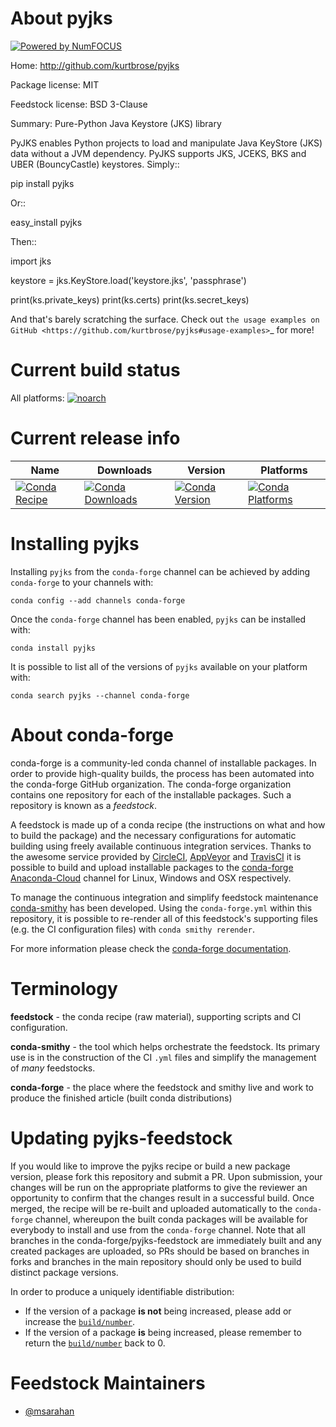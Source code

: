 About pyjks
===========

[![Powered by NumFOCUS](https://img.shields.io/badge/powered%20by-NumFOCUS-orange.svg?style=flat&colorA=E1523D&colorB=007D8A)](http://numfocus.org)

Home: http://github.com/kurtbrose/pyjks

Package license: MIT

Feedstock license: BSD 3-Clause

Summary: Pure-Python Java Keystore (JKS) library

PyJKS enables Python projects to load and manipulate Java KeyStore
(JKS) data without a JVM dependency. PyJKS supports JKS, JCEKS, BKS
and UBER (BouncyCastle) keystores. Simply::

  pip install pyjks

Or::

  easy_install pyjks

Then::

  import jks

  keystore = jks.KeyStore.load('keystore.jks', 'passphrase')

  print(ks.private_keys)
  print(ks.certs)
  print(ks.secret_keys)

And that's barely scratching the surface. Check out `the usage examples on
GitHub <https://github.com/kurtbrose/pyjks#usage-examples>`_ for
more!



Current build status
====================

All platforms:
[![noarch](https://img.shields.io/circleci/project/github/conda-forge/pyjks-feedstock/master.svg?label=noarch)](https://circleci.com/gh/conda-forge/pyjks-feedstock)

Current release info
====================

| Name | Downloads | Version | Platforms |
| --- | --- | --- | --- |
| [![Conda Recipe](https://img.shields.io/badge/recipe-pyjks-green.svg)](https://anaconda.org/conda-forge/pyjks) | [![Conda Downloads](https://img.shields.io/conda/dn/conda-forge/pyjks.svg)](https://anaconda.org/conda-forge/pyjks) | [![Conda Version](https://img.shields.io/conda/vn/conda-forge/pyjks.svg)](https://anaconda.org/conda-forge/pyjks) | [![Conda Platforms](https://img.shields.io/conda/pn/conda-forge/pyjks.svg)](https://anaconda.org/conda-forge/pyjks) |

Installing pyjks
================

Installing `pyjks` from the `conda-forge` channel can be achieved by adding `conda-forge` to your channels with:

```
conda config --add channels conda-forge
```

Once the `conda-forge` channel has been enabled, `pyjks` can be installed with:

```
conda install pyjks
```

It is possible to list all of the versions of `pyjks` available on your platform with:

```
conda search pyjks --channel conda-forge
```


About conda-forge
=================

conda-forge is a community-led conda channel of installable packages.
In order to provide high-quality builds, the process has been automated into the
conda-forge GitHub organization. The conda-forge organization contains one repository
for each of the installable packages. Such a repository is known as a *feedstock*.

A feedstock is made up of a conda recipe (the instructions on what and how to build
the package) and the necessary configurations for automatic building using freely
available continuous integration services. Thanks to the awesome service provided by
[CircleCI](https://circleci.com/), [AppVeyor](https://www.appveyor.com/)
and [TravisCI](https://travis-ci.org/) it is possible to build and upload installable
packages to the [conda-forge](https://anaconda.org/conda-forge)
[Anaconda-Cloud](https://anaconda.org/) channel for Linux, Windows and OSX respectively.

To manage the continuous integration and simplify feedstock maintenance
[conda-smithy](https://github.com/conda-forge/conda-smithy) has been developed.
Using the ``conda-forge.yml`` within this repository, it is possible to re-render all of
this feedstock's supporting files (e.g. the CI configuration files) with ``conda smithy rerender``.

For more information please check the [conda-forge documentation](https://conda-forge.org/docs/).

Terminology
===========

**feedstock** - the conda recipe (raw material), supporting scripts and CI configuration.

**conda-smithy** - the tool which helps orchestrate the feedstock.
                   Its primary use is in the construction of the CI ``.yml`` files
                   and simplify the management of *many* feedstocks.

**conda-forge** - the place where the feedstock and smithy live and work to
                  produce the finished article (built conda distributions)


Updating pyjks-feedstock
========================

If you would like to improve the pyjks recipe or build a new
package version, please fork this repository and submit a PR. Upon submission,
your changes will be run on the appropriate platforms to give the reviewer an
opportunity to confirm that the changes result in a successful build. Once
merged, the recipe will be re-built and uploaded automatically to the
`conda-forge` channel, whereupon the built conda packages will be available for
everybody to install and use from the `conda-forge` channel.
Note that all branches in the conda-forge/pyjks-feedstock are
immediately built and any created packages are uploaded, so PRs should be based
on branches in forks and branches in the main repository should only be used to
build distinct package versions.

In order to produce a uniquely identifiable distribution:
 * If the version of a package **is not** being increased, please add or increase
   the [``build/number``](https://conda.io/docs/user-guide/tasks/build-packages/define-metadata.html#build-number-and-string).
 * If the version of a package **is** being increased, please remember to return
   the [``build/number``](https://conda.io/docs/user-guide/tasks/build-packages/define-metadata.html#build-number-and-string)
   back to 0.

Feedstock Maintainers
=====================

* [@msarahan](https://github.com/msarahan/)

